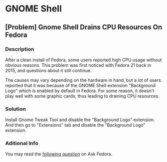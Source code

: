 # GNOME Shell

## [Problem] Gnome Shell Drains CPU Resources On Fedora

### Description

After a clean install of Fedora, some users reported high CPU usage without obvious reasons. This problem was first noticed with Fedora 21 back in 2015, and questions about it still continue.

The causes may vary depending on the hardware in hand, but a lot of users reported that it was because of the GNOME Shell extension "Background Logo" which is enabled by default in Fedora. For some reason, it  doesn't play well with some graphic cards, thus leading to draining CPU resources.

### Solution

Install Gnome Tweak Tool and disable the "Background Logo" extension. And then go to "Extensions" tab and disable the "Background Logo" extension.

### Aditional Info

You may read the [following question](https://ask.fedoraproject.org/en/question/62522/gnome-shell-very-high-cpu-usage-on-a-clean-install-f21/) on Ask Fedora.
